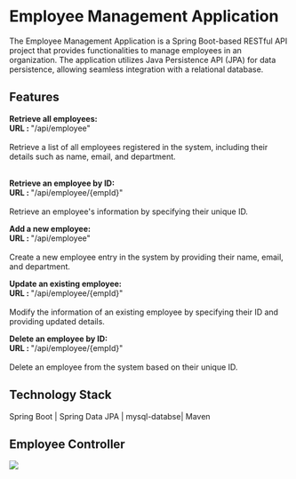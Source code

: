 <h1> Employee Management Application </h1>

The Employee Management Application is a Spring Boot-based RESTful API project that provides functionalities to manage employees in an organization. The application utilizes Java Persistence API (JPA) for data persistence, allowing seamless integration with a relational database.


<h2> Features </h2>
<b> Retrieve all employees: </b> <br>
<b> URL : </b> "/api/employee" <br><br>
Retrieve a list of all employees registered in the system, including their details such as name, email, and department.<br><br>

<b> Retrieve an employee by ID: </b><br>
<b> URL : </b> "/api/employee/{empId}" <br><br>
Retrieve an employee's information by specifying their unique ID.

<b> Add a new employee: </b> <br>
<b> URL : </b> "/api/employee" <br><br>
Create a new employee entry in the system by providing their name, email, and department.

<b> Update an existing employee:</b> <br>
<b> URL : </b> "/api/employee/{empId}" <br><br>
Modify the information of an existing employee by specifying their ID and providing updated details.

<b> Delete an employee by ID:</b><br>
<b> URL : </b> "/api/employee/{empId}" <br><br>
Delete an employee from the system based on their unique ID.

<h2> Technology Stack </h2>
Spring Boot | Spring Data JPA | mysql-databse|  Maven

<h2> Employee Controller </h2>
<img src="[https://i.postimg.cc/hjLdbc81/employee-App.png](https://drive.google.com/file/d/1RKu4YggC4OFj8N9m04AedSA4exRVyfVN/view?usp=sharing)">
